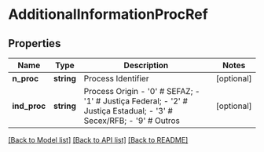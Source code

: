 # AdditionalInformationProcRef

## Properties
Name | Type | Description | Notes
------------ | ------------- | ------------- | -------------
**n_proc** | **string** | Process Identifier | [optional] 
**ind_proc** | **string** | Process Origin - &#39;0&#39; # SEFAZ; - &#39;1&#39; # Justiça Federal; - &#39;2&#39; # Justiça Estadual; - &#39;3&#39; # Secex/RFB; - &#39;9&#39; # Outros | [optional] 

[[Back to Model list]](../README.md#documentation-for-models) [[Back to API list]](../README.md#documentation-for-api-endpoints) [[Back to README]](../README.md)


